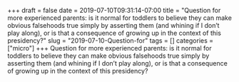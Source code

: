 +++draft = falsedate = 2019-07-10T09:31:14-07:00title = "Question for more experienced parents: is it normal for toddlers to believe they can make obvious falsehoods true simply by asserting them (and whining if I don’t play along), or is that a consequence of growing up in the context of this presidency?"slug = "2019-07-10-Question-for"tags = []categories = ["micro"]+++Question for more experienced parents: is it normal for toddlers to believe they can make obvious falsehoods true simply by asserting them (and whining if I don’t play along), or is that a consequence of growing up in the context of this presidency?